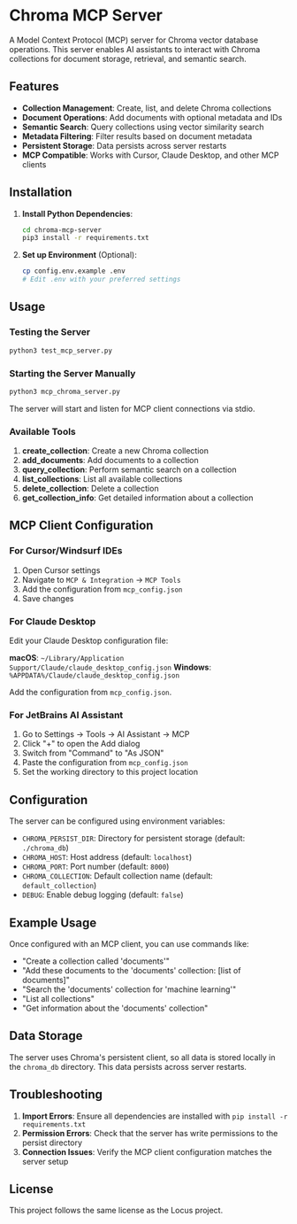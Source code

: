 # Chroma MCP Server

A Model Context Protocol (MCP) server for Chroma vector database operations. This server enables AI assistants to interact with Chroma collections for document storage, retrieval, and semantic search.

## Features

- **Collection Management**: Create, list, and delete Chroma collections
- **Document Operations**: Add documents with optional metadata and IDs
- **Semantic Search**: Query collections using vector similarity search
- **Metadata Filtering**: Filter results based on document metadata
- **Persistent Storage**: Data persists across server restarts
- **MCP Compatible**: Works with Cursor, Claude Desktop, and other MCP clients

## Installation

1. **Install Python Dependencies**:
   ```bash
   cd chroma-mcp-server
   pip3 install -r requirements.txt
   ```

2. **Set up Environment** (Optional):
   ```bash
   cp config.env.example .env
   # Edit .env with your preferred settings
   ```

## Usage

### Testing the Server

```bash
python3 test_mcp_server.py
```

### Starting the Server Manually

```bash
python3 mcp_chroma_server.py
```

The server will start and listen for MCP client connections via stdio.

### Available Tools

1. **create_collection**: Create a new Chroma collection
2. **add_documents**: Add documents to a collection
3. **query_collection**: Perform semantic search on a collection
4. **list_collections**: List all available collections
5. **delete_collection**: Delete a collection
6. **get_collection_info**: Get detailed information about a collection

## MCP Client Configuration

### For Cursor/Windsurf IDEs

1. Open Cursor settings
2. Navigate to `MCP & Integration` → `MCP Tools`
3. Add the configuration from `mcp_config.json`
4. Save changes

### For Claude Desktop

Edit your Claude Desktop configuration file:

**macOS**: `~/Library/Application Support/Claude/claude_desktop_config.json`
**Windows**: `%APPDATA%/Claude/claude_desktop_config.json`

Add the configuration from `mcp_config.json`.

### For JetBrains AI Assistant

1. Go to Settings → Tools → AI Assistant → MCP
2. Click "+" to open the Add dialog
3. Switch from "Command" to "As JSON"
4. Paste the configuration from `mcp_config.json`
5. Set the working directory to this project location

## Configuration

The server can be configured using environment variables:

- `CHROMA_PERSIST_DIR`: Directory for persistent storage (default: `./chroma_db`)
- `CHROMA_HOST`: Host address (default: `localhost`)
- `CHROMA_PORT`: Port number (default: `8000`)
- `CHROMA_COLLECTION`: Default collection name (default: `default_collection`)
- `DEBUG`: Enable debug logging (default: `false`)

## Example Usage

Once configured with an MCP client, you can use commands like:

- "Create a collection called 'documents'"
- "Add these documents to the 'documents' collection: [list of documents]"
- "Search the 'documents' collection for 'machine learning'"
- "List all collections"
- "Get information about the 'documents' collection"

## Data Storage

The server uses Chroma's persistent client, so all data is stored locally in the `chroma_db` directory. This data persists across server restarts.

## Troubleshooting

1. **Import Errors**: Ensure all dependencies are installed with `pip install -r requirements.txt`
2. **Permission Errors**: Check that the server has write permissions to the persist directory
3. **Connection Issues**: Verify the MCP client configuration matches the server setup

## License

This project follows the same license as the Locus project.

